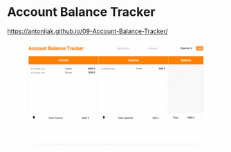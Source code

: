 # Account Balance Tracker

https://antonijak.github.io/09-Account-Balance-Tracker/

![](example.gif)
